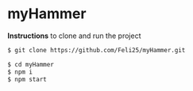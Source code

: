 # myHammer

**Instructions**
to clone and run the project

```sh
$ git clone https://github.com/Feli25/myHammer.git

$ cd myHammer
$ npm i
$ npm start

```

